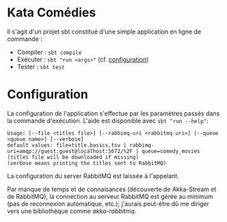 # Kata Comédies

Il s'agit d'un projet sbt constitué d'une simple application en ligne de commande :
- Compiler : `sbt compile`
- Exécuter : `sbt "run <args>"` (cf. [configuration](#configuration))
- Tester : `sbt test`

# Configuration
La configuration de l'application s'effectue par les paramètres passés dans la commande d'exécution.
L'aide est disponible avec `sbt "run --help"`:
```
Usage: [--file <titles file>] [--rabbimq-uri <rabbitmq uri>] [--queue <queue name>] [--verbose]
default values: file=title.basics.tsv | rabbimq-uri=amqp://guest:guest@localhost:5672/%2F | queue=comedy_movies
(titles file will be downloaded if missing)
(verbose means printing the titles sent to RabbitMQ)
```
La configuration du server RabbitMQ est laissée à l'appelant. 

Par manque de temps et de connaisances (découverte de Akka-Stream et de RabbitMQ), la connection au serveur RabbitMQ est gérée au minimum (pas de reconnexion automatique, etc.); j'aurais peut-être dû me diriger vers une bibliothèque comme *akka-rabbitmq*.
